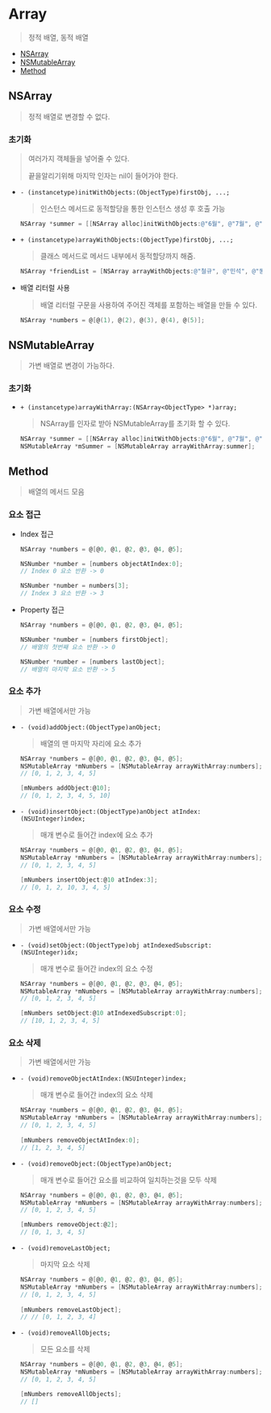 # Array

> 정적 배열, 동적 배열

- [NSArray](https://github.com/JoongChangYang/TIL/blob/master/Objective-C/Array.md#nsarray)
- [NSMutableArray](https://github.com/JoongChangYang/TIL/blob/master/Objective-C/Array.md#nsmutablearray)
- [Method](https://github.com/JoongChangYang/TIL/blob/master/Objective-C/Array.md#method)

## NSArray

> 정적 배열로 변경할 수 없다.

### 초기화

> 여러가지 객체들을 넣어줄 수 있다.
>
> 끝을알리기위해 마지막 인자는 nil이 들어가야 한다.

- `- (instancetype)initWithObjects:(ObjectType)firstObj, ...;`

  > 인스턴스 메서드로 동적할당을 통한 인스턴스 생성 후 호출 가능

  ``` objective-c
  NSArray *summer = [[NSArray alloc]initWithObjects:@"6월", @"7월", @"8월", nil];
  ```

- `+ (instancetype)arrayWithObjects:(ObjectType)firstObj, ...;`

  > 클래스 메서드로 메서드 내부에서 동적할당까지 해줌.

  ``` objective-c
  NSArray *friendList = [NSArray arrayWithObjects:@"철규", @"민석", @"동연", @"태훈", @"태헌", nil];
  ```

- 배열 리터럴 사용

  > 배열 리터럴 구문을 사용하여 주어진 객체를 포함하는 배열을 만들 수 있다.

  ``` objective-c
  NSArray *numbers = @[@(1), @(2), @(3), @(4), @(5)];
  ```

## NSMutableArray

> 가변 배열로 변경이 가능하다.

### 초기화

- `+ (instancetype)arrayWithArray:(NSArray<ObjectType> *)array;`

  > NSArray를 인자로 받아 NSMutableArray를 초기화 할 수 있다.

  ``` objective-c
  NSArray *summer = [[NSArray alloc]initWithObjects:@"6월", @"7월", @"8월", nil];
  NSMutableArray *mSummer = [NSMutableArray arrayWithArray:summer];
  ```



## Method

> 배열의 메서드 모음



### 요소 접근

- Index 접근

  ``` objective-c
  NSArray *numbers = @[@0, @1, @2, @3, @4, @5];
  
  NSNumber *number = [numbers objectAtIndex:0];
  // Index 0 요소 반환 -> 0
  
  NSNumber *number = numbers[3];
  // Index 3 요소 반환 -> 3
  ```

- Property 접근

  ``` objective-c
  NSArray *numbers = @[@0, @1, @2, @3, @4, @5];
  
  NSNumber *number = [numbers firstObject];
  // 배열의 첫번째 요소 반환 -> 0
  
  NSNumber *number = [numbers lastObject];
  // 배열의 마지막 요소 반환 -> 5
  ```



### 요소 추가

> 가변 배열에서만 가능

- `- (void)addObject:(ObjectType)anObject;`

  > 배열의 맨 마지막 자리에 요소 추가

  ``` objective-c
  NSArray *numbers = @[@0, @1, @2, @3, @4, @5];
  NSMutableArray *mNumbers = [NSMutableArray arrayWithArray:numbers];
  // [0, 1, 2, 3, 4, 5]
  
  [mNumbers addObject:@10];
  // [0, 1, 2, 3, 4, 5, 10]
  ```

- `- (void)insertObject:(ObjectType)anObject atIndex:(NSUInteger)index;`

  > 매개 변수로 들어간 index에 요소 추가

  ``` objective-c
  NSArray *numbers = @[@0, @1, @2, @3, @4, @5];
  NSMutableArray *mNumbers = [NSMutableArray arrayWithArray:numbers];
  // [0, 1, 2, 3, 4, 5]
  
  [mNumbers insertObject:@10 atIndex:3];
  // [0, 1, 2, 10, 3, 4, 5]
  ```

### 요소 수정

> 가변 배열에서만 가능

- `- (void)setObject:(ObjectType)obj atIndexedSubscript:(NSUInteger)idx;`

  > 매개 변수로 들어간 index의 요소 수정

  ``` objective-c
  NSArray *numbers = @[@0, @1, @2, @3, @4, @5];
  NSMutableArray *mNumbers = [NSMutableArray arrayWithArray:numbers];
  // [0, 1, 2, 3, 4, 5]
  
  [mNumbers setObject:@10 atIndexedSubscript:0];
  // [10, 1, 2, 3, 4, 5]
  ```

### 요소 삭제

> 가변 배열에서만 가능

- `- (void)removeObjectAtIndex:(NSUInteger)index;`

  > 매개 변수로 들어간 index의 요소 삭제

  ```objective-c
  NSArray *numbers = @[@0, @1, @2, @3, @4, @5];
  NSMutableArray *mNumbers = [NSMutableArray arrayWithArray:numbers];
  // [0, 1, 2, 3, 4, 5]
      
  [mNumbers removeObjectAtIndex:0];
  // [1, 2, 3, 4, 5]
  ```

- `- (void)removeObject:(ObjectType)anObject;`

  > 매개 변수로 들어간 요소를 비교하여 일치하는것을 모두 삭제

  ``` objective-c
  NSArray *numbers = @[@0, @1, @2, @3, @4, @5];
  NSMutableArray *mNumbers = [NSMutableArray arrayWithArray:numbers];
  // [0, 1, 2, 3, 4, 5]
  
  [mNumbers removeObject:@2];
  // [0, 1, 3, 4, 5]
  ```

- `- (void)removeLastObject;`

  > 마지막 요소 삭제

  ``` objective-c
  NSArray *numbers = @[@0, @1, @2, @3, @4, @5];
  NSMutableArray *mNumbers = [NSMutableArray arrayWithArray:numbers];
  // [0, 1, 2, 3, 4, 5]
      
  [mNumbers removeLastObject];
  // // [0, 1, 2, 3, 4] 
  ```

- `- (void)removeAllObjects;`

  > 모든 요소를 삭제

  ``` objective-c
  NSArray *numbers = @[@0, @1, @2, @3, @4, @5];
  NSMutableArray *mNumbers = [NSMutableArray arrayWithArray:numbers];
  // [0, 1, 2, 3, 4, 5]
  
  [mNumbers removeAllObjects];
  // []
  ```

  






















